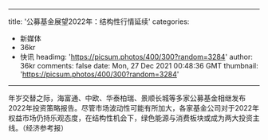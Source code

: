 
---
title: '公募基金展望2022年：结构性行情延续'
categories: 
 - 新媒体
 - 36kr
 - 快讯
headimg: 'https://picsum.photos/400/300?random=3284'
author: 36kr
comments: false
date: Mon, 27 Dec 2021 00:48:36 GMT
thumbnail: 'https://picsum.photos/400/300?random=3284'
---

<div>   
年岁交替之际，海富通、中欧、华泰柏瑞、景顺长城等多家公募基金相继发布2022年投资策略报告。尽管市场波动性可能有所加大，各家基金公司对于2022年权益市场仍持乐观态度，在结构性机会下，绿色能源与消费板块或成为两大投资主线。（经济参考报）  
</div>
            